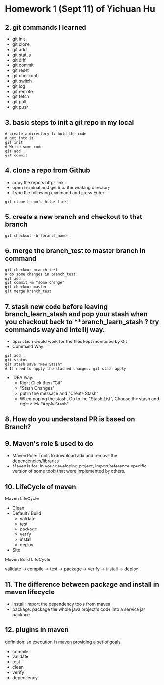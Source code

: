 # Homework 1 (Sept 11) of Yichuan Hu

## 2. git commands I learned

- git init
- git clone
- git add
- git status
- git diff
- git commit
- git reset
- git checkout
- git switch
- git log
- git remote
- git fetch
- git pull
- git push

## 3. basic steps to init a git repo in my local

```
# create a directory to hold the code
# get into it
git init
# Write some code
git add .
git commit
```

## 4. clone a repo from Github

- copy the repo's https link
- open terminal and get into the working directory
- Type the following command and press Enter

```
git clone [repo's https link]
```

## 5. create a new branch and checkout to that branch

```
git checkout -b [branch_name]
```

## 6. merge the branch_test to master branch in command

```
git checkout branch_test
# do some changes in branch_test
git add .
git commit -m "some change"
git checkout master
git merge branch_test
```

## 7. stash new code before leaving branch_learn_stash and pop your stash when you checkout back to \*\*branch_learn_stash ? try commands way and intellij way.

- tips: stash would work for the files kept monitored by Git
- Command Way:

```
git add .
git status
git stash save "New Stash"
# If need to apply the stashed changes: git stash apply
```

- IDEA Way:
  - Right Click then "Git"
  - "Stash Changes"
  - put in the message and "Create Stash"
  - When poping the stash, Go to the "Stash List", Choose the stash and right click "Apply Stash"

## 8. How do you understand PR is based on Branch?

## 9. Maven's role & used to do

- Maven Role: Tools to download add and remove the dependencies/libraries
- Maven is for: In your developing project, import/reference specific version of some tools that were implemented by others.

## 10. LifeCycle of maven

Maven LifeCycle

- Clean
- Default / Build
  - validate
  - test
  - package
  - verify
  - install
  - deploy
- Site

Maven Build LifeCycle

validate -> compile -> test -> package -> verify -> install -> deploy

## 11. The difference between package and install in maven lifecycle

- install: import the dependency tools from maven
- package: package the whole java project's code into a service jar package

## 12. plugins in maven

definition: an execution in maven providing a set of goals

- compile
- validate
- test
- clean
- verify
- dependency
